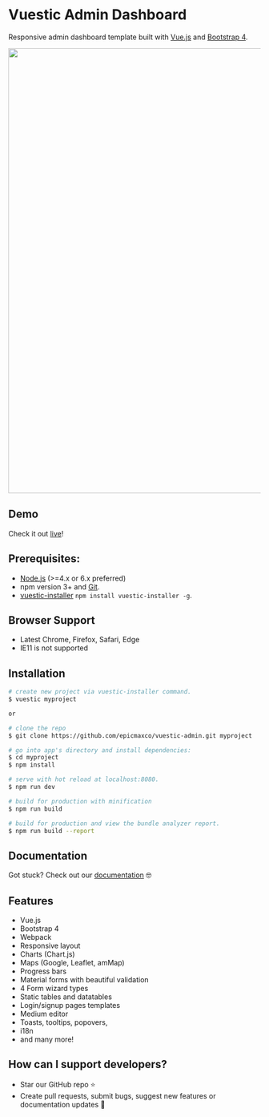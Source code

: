 # Vuestic Admin Dashboard

Responsive admin dashboard template built with [Vue.js](https://vuejs.org) and [Bootstrap 4](https://v4-alpha.getbootstrap.com). 

<p align="center">
  <a href="http://vuestic.epicmax.co" target="_blank">
    <img src="http://i.imgur.com/pMuJVVc.png" align="center" width="888px"/>
  </a>
</p>

## Demo
Check it out [live](http://vuestic.epicmax.co)!

## Prerequisites:

- [Node.js](https://nodejs.org/en/) (>=4.x or 6.x preferred)
- npm version 3+ and [Git](https://git-scm.com/).
- [vuestic-installer](https://github.com/epicmaxco/vuestic-installer) `npm install vuestic-installer -g`.

## Browser Support
* Latest Chrome, Firefox, Safari, Edge
* IE11 is not supported

## Installation

``` bash
# create new project via vuestic-installer command.
$ vuestic myproject

or

# clone the repo
$ git clone https://github.com/epicmaxco/vuestic-admin.git myproject

# go into app's directory and install dependencies:
$ cd myproject
$ npm install

# serve with hot reload at localhost:8080.
$ npm run dev

# build for production with minification
$ npm run build

# build for production and view the bundle analyzer report.
$ npm run build --report
```

## Documentation

Got stuck? Check out our [documentation](https://github.com/epicmaxco/vuestic-admin/wiki) 🤓

## Features
* Vue.js
* Bootstrap 4
* Webpack
* Responsive layout
* Charts (Chart.js)
* Maps (Google, Leaflet, amMap)
* Progress bars
* Material forms with beautiful validation
* 4 Form wizard types
* Static tables and datatables
* Login/signup pages templates
* Medium editor
* Toasts, tooltips, popovers,
* i18n
* and many more!

## How can I support developers?
- Star our GitHub repo :star:
- Create pull requests, submit bugs, suggest new features or documentation updates :wrench:

